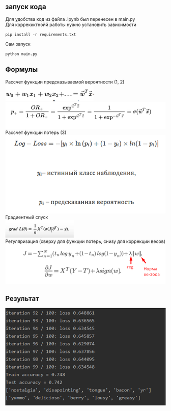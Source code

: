 ## запуск кода
Для удобства код из файла .ipynb был перенесен в main.py  
Для корреккктнойй работы нужно установить зависимости
```
pip install -r requirements.txt
```
Сам запуск
```
python main.py
```

## Формулы
Рассчет функции предсказываемой вероятности (1, 2)  
![alt text](рассчет_вероятности0.png)    
![alt text](рассчет_вероятности.png)  
Рассчет функции потерь  (3)  
![alt text](log_loss.png)     
Градиентный спуск  
![alt text](grad.png)  
Регуляризация (сверху для функции потерь, снизу для коррекции весов)
![alt text](reg.png)  

## Результат  
![alt text](result.png)  
